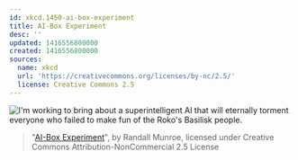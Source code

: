 ```yaml
---
id: xkcd.1450-ai-box-experiment
title: AI-Box Experiment
desc: ''
updated: 1416556800000
created: 1416556800000
sources:
  name: xkcd
  url: 'https://creativecommons.org/licenses/by-nc/2.5/'
  license: Creative Commons 2.5
---
```

![I'm working to bring about a superintelligent AI that will eternally torment everyone who failed to make fun of the Roko's Basilisk people.](https://imgs.xkcd.com/comics/ai_box_experiment.png)
> "[AI-Box Experiment](https://xkcd.com/1450/)", by Randall Munroe, licensed under Creative Commons Attribution-NonCommercial 2.5 License
